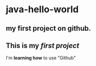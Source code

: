 # java-hello-world
## my first project on github.
This is my *first project*
---
I'm **learning how** to use "Github"
